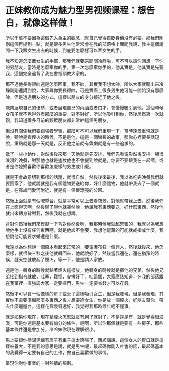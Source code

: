 # 正妹教你成为魅力型男视频课程：想告白，就像这样做！

所以千萬不要因為這個先入為主的觀念，就自己覺得自貶身價沒有必要，那我們剛剛這個再提到一點，就是很多男生他常常會在我的部落格上面問我說，教主這個請問一下我跟女生出去的時候，到底要怎麼樣可以牽女生的手。

我不知道怎麼牽女生的手耶，那我們就要來問問冷靜啦，可不可以請你回想一下你的男朋友，當時是怎麼牽你的手，第一次怎麼牽你手的，他其實是，他其實是先親我，這個完全違背了我在書裡頭教大家的。

那不過他長得很帥還是怎麼回事，我不帥，其實我不想太帥，所以大家就聽出來冷靜剛剛還講到說，大家算你要長得帥，可是實際上很多男生他可能一開始沒有那麼帥，但是透過朋友的方式，這樣以朋友的身分接近了他之後。

能夠展現自己的優勢，或者展現自己的內涵或者口才，會慢慢吸引到他，這個時候女孩子就不覺得外表那麼的重要，對不對好，所以他吸引到你，然後居然第一次就親，我知道很多目前的觀眾朋友都非常幹這個男朋友。

但沒有關係我們要跟強者學習，那麼可不可以我們重現一下，當時遠景重現就是說，聽說是看煙火的時候，不是是他，這是一個蠻長的故事，那你心裡要長話短說，重點就是那一天就是，反正他之前就有錄劇就是有一些追求的。

做了一些小動作，對然後後來那一天他就是先安排，我們先看電影然後安排一頓很浪漫的晚餐，對那他也就是塗妝他也不會提到說就是，你要不要跟我在一起啊，或者是你媳婦喜歡你喜歡怎麼樣的男生或什麼。

就是不會故意切到那樣的話題，就很自然，然後後來最後，我以為吃完晚餐我們就要回家了，他就說就是我有個禮物要送給你，好什麼禮物，他就帶我去了一個就是，在高雄門愛河附近，就是有一個很漂亮的公園。

然後上面就是有個瞭望台，就是平常可以上去看夜景，對他就帶我上去，然後我們在上面聊天啊，然後聊了聊他就突然說，他說我有東西要送，好什麼東西，然後他就出來轉身背對我，然後我就在想說。

背對你然後我們來模擬一下背對你然後咧，我那時候我就超緊張的，我就以為我想說他手上沒有任何東西啊，就是他該不會要，我想他能藏的可能就戒指或什麼，我想說他可能要求婚還是什麼。

我還以為你想說一個原本看起來正常的，要電瀑布狂一個罪人，然後就後來，他怎麼樣，就很快三秒之後他就轉回來，他就說好了，然後當我還在，還在猶豫的時候，就天空就放起了煙火，等一下，他是請人家放。

還是他一轉身的時候就點著煙火這樣放，他轉身的時候就是摳他的兄弟，然後他兄弟接到指令就放，哇塞，難怪，安排好了，哇這個，大家應該知道，在我的部落跟在我室裡一直強調大家一定要摳門，男生一定要省錢才可以存錢。

然後才可以買一個像樣的房子或車子這樣吸引女生，但是我發現，但是我發現，其實你不需要準備那麼多東西之後才想要追女生，你是放一個煙火，好朋友幫你，帶去什麼遛遛台，這樣花費幾錢還好，我覺得我那時候年輕不懂事。

就是如果你現在，現在拿煙火怎麼就沒有用了就對了，不是還是有，就是覺得很浪漫，可是你還是基本要有加分的條件，是啊，所以你那個就是要有一些房子，那些基本條件還是會加分，冷冷妹你現在理解很小。

馬上要跟你參謀連線有房子有車子這太誇張了，應該講說，這個女人的胃口就是這樣被養大，不是我的意思是說，就是男生呢，最起碼你剛入社會的話，最起碼基本的我覺得一定要有自己的工作，做自己喜歡做的事情。

呈現你對你事業的一對熱情的規劃。